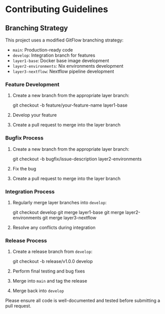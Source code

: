 # Contributing Guidelines


## Branching Strategy

This project uses a modified GitFlow branching strategy:

- `main`: Production-ready code
- `develop`: Integration branch for features
- `layer1-base`: Docker base image development
- `layer2-environments`: Nix environments development
- `layer3-nextflow`: Nextflow pipeline development



### Feature Development

1. Create a new branch from the appropriate layer branch:
	
	git checkout -b feature/your-feature-name layer1-base

2. Develop your feature
3. Create a pull request to merge into the layer branch



### Bugfix Process

1. Create a new branch from the appropriate layer branch:

	git checkout -b bugfix/issue-description layer2-environments

2. Fix the bug
3. Create a pull request to merge into the layer branch



### Integration Process

1. Regularly merge layer branches into `develop`:

	git checkout develop
	git merge layer1-base
	git merge layer2-environments
	git merge layer3-nextflow

2. Resolve any conflicts during integration



### Release Process

1. Create a release branch from `develop`:

	git checkout -b release/v1.0.0 develop

2. Perform final testing and bug fixes
3. Merge into `main` and tag the release
4. Merge back into `develop`

Please ensure all code is well-documented and tested before submitting a pull request.
